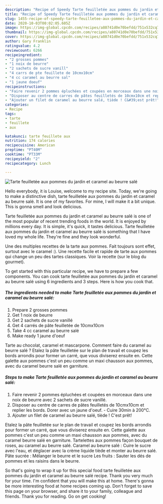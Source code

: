 ```yaml
---
description: "Recipe of Speedy Tarte feuilletée aux pommes du jardin et caramel au beurre salé"
title: "Recipe of Speedy Tarte feuilletée aux pommes du jardin et caramel au beurre salé"
slug: 1455-recipe-of-speedy-tarte-feuilletee-aux-pommes-du-jardin-et-caramel-au-beurre-sale
date: 2020-10-03T00:02:05.605Z
image: https://img-global.cpcdn.com/recipes/a80741d0e70befdd/751x532cq70/tarte-feuilletee-aux-pommes-du-jardin-et-caramel-au-beurre-sale-photo-principale-de-la-recette.jpg
thumbnail: https://img-global.cpcdn.com/recipes/a80741d0e70befdd/751x532cq70/tarte-feuilletee-aux-pommes-du-jardin-et-caramel-au-beurre-sale-photo-principale-de-la-recette.jpg
cover: https://img-global.cpcdn.com/recipes/a80741d0e70befdd/751x532cq70/tarte-feuilletee-aux-pommes-du-jardin-et-caramel-au-beurre-sale-photo-principale-de-la-recette.jpg
author: Gary Franklin
ratingvalue: 4.2
reviewcount: 6266
recipeingredient:
- "2 grosses pommes"
- "1 noix de beurre"
- "2 sachets de sucre vanill"
- "4 carrs de pte feuillete de 10cmx10cm"
- "4 cc caramel au beurre sal"
- "1 jaune doeuf"
recipeinstructions:
- "Faire revenir 2 pommes épluchées et coupées en morceaux dans une noix de beurre avec 2 sachets de sucre vanillé."
- "Disposer au centre de carres de pâtes feuilletés de 10cmx10cm et replier les bords. Dorer avec un jaune d&#39;oeuf. Cuire 30min à 200°C."
- "Ajouter un filet de caramel au beurre salé, tiède ! C&#39;est prêt!"
categories:
- Recipe
tags:
- tarte
- feuillete
- aux

katakunci: tarte feuillete aux 
nutrition: 174 calories
recipecuisine: American
preptime: "PT40M"
cooktime: "PT33M"
recipeyield: "2"
recipecategory: Lunch

---
```



![Tarte feuilletée aux pommes du jardin et caramel au beurre salé](https://img-global.cpcdn.com/recipes/a80741d0e70befdd/751x532cq70/tarte-feuilletee-aux-pommes-du-jardin-et-caramel-au-beurre-sale-photo-principale-de-la-recette.jpg)

Hello everybody, it is Louise, welcome to my recipe site. Today, we're going to make a distinctive dish, tarte feuilletée aux pommes du jardin et caramel au beurre salé. It is one of my favorites. For mine, I will make it a bit unique. This is gonna smell and look delicious.

Tarte feuilletée aux pommes du jardin et caramel au beurre salé is one of the most popular of recent trending foods in the world. It is enjoyed by millions every day. It is simple, it's quick, it tastes delicious. Tarte feuilletée aux pommes du jardin et caramel au beurre salé is something that I have loved my whole life. They're fine and they look wonderful.

Une des multiples recettes de la tarte aux pommes. Fait toujours sont effet, surtout avec le caramel :). Une recette facile et rapide de tarte aux pommes qui change un peu des tartes classiques. Voir la recette (sur le blog du gourmet).


To get started with this particular recipe, we have to prepare a few components. You can cook tarte feuilletée aux pommes du jardin et caramel au beurre salé using 6 ingredients and 3 steps. Here is how you cook that.

<!--inarticleads1-->

##### The ingredients needed to make Tarte feuilletée aux pommes du jardin et caramel au beurre salé:

1. Prepare 2 grosses pommes
1. Get 1 noix de beurre
1. Get 2 sachets de sucre vanillé
1. Get 4 carrés de pâte feuilletée de 10cmx10cm
1. Take 4 cc caramel au beurre salé
1. Make ready 1 jaune d&#39;oeuf


Tarte au chocolat, caramel et mascarpone. Comment faire du caramel au beurre salé ? Etalez la pâte feuilletée sur le plan de travail et coupez les bords arrondis pour former un carré, que vous diviserez ensuite en. Cette galette aux pommes c&#39;est un peu comme un maxi chausson aux pommes, avec du caramel beurre salé en garniture. 

<!--inarticleads2-->

##### Steps to make Tarte feuilletée aux pommes du jardin et caramel au beurre salé:

1. Faire revenir 2 pommes épluchées et coupées en morceaux dans une noix de beurre avec 2 sachets de sucre vanillé.
1. Disposer au centre de carres de pâtes feuilletés de 10cmx10cm et replier les bords. Dorer avec un jaune d&#39;oeuf. - Cuire 30min à 200°C.
1. Ajouter un filet de caramel au beurre salé, tiède ! C&#39;est prêt!


Etalez la pâte feuilletée sur le plan de travail et coupez les bords arrondis pour former un carré, que vous diviserez ensuite en. Cette galette aux pommes c&#39;est un peu comme un maxi chausson aux pommes, avec du caramel beurre salé en garniture. Tartelettes aux pommes façon bouquet de roses, au caramel au beurre salé. Caramel au beurre salé : Cuire le sucre avec l&#39;eau, et déglacer avec la crème liquide tiède et monter au beurre salé. Pâte sucrée : Mélanger le beurre et le sucre Les fruits : Sauter les dés de pommes et les raisins dans le beurre. 

So that's going to wrap it up for this special food tarte feuilletée aux pommes du jardin et caramel au beurre salé recipe. Thank you very much for your time. I'm confident that you will make this at home. There's gonna be more interesting food at home recipes coming up. Don't forget to save this page on your browser, and share it to your family, colleague and friends. Thank you for reading. Go on get cooking!
